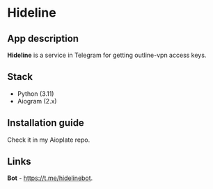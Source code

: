 # Hideline

### 

## App description
<b>Hideline</b> is a service in Telegram for getting outline-vpn access keys.

## Stack
- Python (3.11)
- Aiogram (2.x)

## Installation guide
Check it in my Aioplate repo.

## Links
<b>Bot</b> - https://t.me/hidelinebot.
